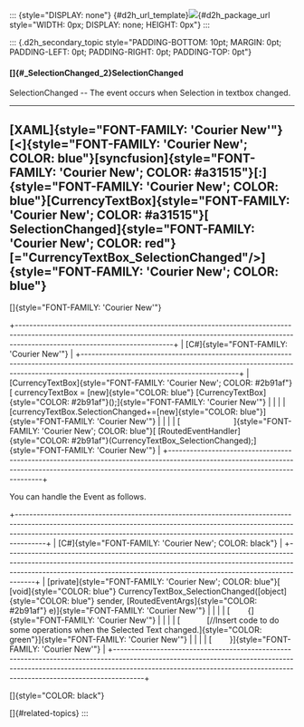 ::: {style="DISPLAY: none"}
[](ms-xhelp:///?Id=d2h_url_template){#d2h_url_template}![](!package_url!){#d2h_package_url style="WIDTH: 0px; DISPLAY: none; HEIGHT: 0px"}
:::

::: {.d2h_secondary_topic style="PADDING-BOTTOM: 10pt; MARGIN: 0pt; PADDING-LEFT: 0pt; PADDING-RIGHT: 0pt; PADDING-TOP: 0pt"}
#### []{#_SelectionChanged_2}SelectionChanged

SelectionChanged -- The event occurs when Selection in textbox changed.

  --------------------------------------------------------------------------------------------------------------------------------------------------------------------------------------------------------------------------------------------------------------------------------------------------------------------------------------------------------------------------------------------------------------
  [XAML]{style="FONT-FAMILY: 'Courier New'"}
  [\<]{style="FONT-FAMILY: 'Courier New'; COLOR: blue"}[syncfusion]{style="FONT-FAMILY: 'Courier New'; COLOR: #a31515"}[:]{style="FONT-FAMILY: 'Courier New'; COLOR: blue"}[CurrencyTextBox]{style="FONT-FAMILY: 'Courier New'; COLOR: #a31515"}[ SelectionChanged]{style="FONT-FAMILY: 'Courier New'; COLOR: red"}[=\"CurrencyTextBox_SelectionChanged\"/\>]{style="FONT-FAMILY: 'Courier New'; COLOR: blue"}
  --------------------------------------------------------------------------------------------------------------------------------------------------------------------------------------------------------------------------------------------------------------------------------------------------------------------------------------------------------------------------------------------------------------

[]{style="FONT-FAMILY: 'Courier New'"} 

+-------------------------------------------------------------------------------------------------------------------------------------------------------------------------------------------------------+
| [C#]{style="FONT-FAMILY: 'Courier New'"}                                                                                                                                                              |
+-------------------------------------------------------------------------------------------------------------------------------------------------------------------------------------------------------+
| [CurrencyTextBox]{style="FONT-FAMILY: 'Courier New'; COLOR: #2b91af"}[ currencyTextBox = [new]{style="COLOR: blue"} [CurrencyTextBox]{style="COLOR: #2b91af"}();]{style="FONT-FAMILY: 'Courier New'"} |
|                                                                                                                                                                                                       |
| [currencyTextBox.SelectionChanged+=[new]{style="COLOR: blue"}]{style="FONT-FAMILY: 'Courier New'"}                                                                                                    |
|                                                                                                                                                                                                       |
| [                        ]{style="FONT-FAMILY: 'Courier New'; COLOR: blue"}[ [RoutedEventHandler]{style="COLOR: #2b91af"}(CurrencyTextBox_SelectionChanged);]{style="FONT-FAMILY: 'Courier New'"}     |
+-------------------------------------------------------------------------------------------------------------------------------------------------------------------------------------------------------+

You can handle the Event as follows.

+--------------------------------------------------------------------------------------------------------------------------------------------------------------------------------------------------------------------------------------------------+
| [C#]{style="FONT-FAMILY: 'Courier New'; COLOR: black"}                                                                                                                                                                                           |
+--------------------------------------------------------------------------------------------------------------------------------------------------------------------------------------------------------------------------------------------------+
| [private]{style="FONT-FAMILY: 'Courier New'; COLOR: blue"}[ [void]{style="COLOR: blue"} CurrencyTextBox_SelectionChanged([object]{style="COLOR: blue"} sender, [RoutedEventArgs]{style="COLOR: #2b91af"} e)]{style="FONT-FAMILY: 'Courier New'"} |
|                                                                                                                                                                                                                                                  |
| [        {]{style="FONT-FAMILY: 'Courier New'"}                                                                                                                                                                                                  |
|                                                                                                                                                                                                                                                  |
| [            [//Insert code to do some operations when the Selected Text changed.]{style="COLOR: green"}]{style="FONT-FAMILY: 'Courier New'"}                                                                                                    |
|                                                                                                                                                                                                                                                  |
| [        }]{style="FONT-FAMILY: 'Courier New'"}                                                                                                                                                                                                  |
+--------------------------------------------------------------------------------------------------------------------------------------------------------------------------------------------------------------------------------------------------+

[]{style="COLOR: black"} 

[]{#related-topics}
:::
